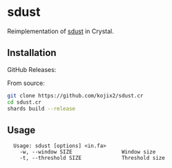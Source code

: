 # sdust

Reimplementation of [sdust](https://github.com/lh3/sdust) in Crystal.

## Installation

GitHub Releases:

From source:

```sh
git clone https://github.com/kojix2/sdust.cr
cd sdust.cr
shards build --release
```

## Usage

```
  Usage: sdust [options] <in.fa>
    -w, --window SIZE                Window size
    -t, --threshold SIZE             Threshold size
```